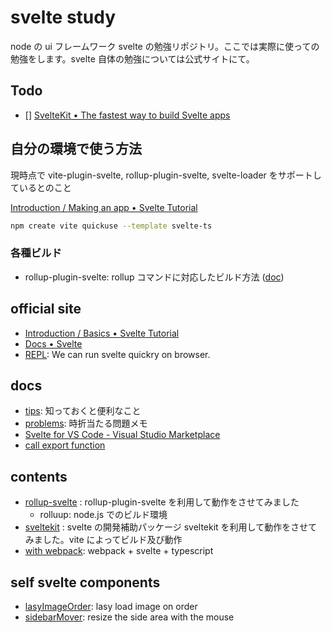 # svelte study

node の ui フレームワーク svelte の勉強リポジトリ。ここでは実際に使っての勉強をします。svelte 自体の勉強については公式サイトにて。

## Todo

- [] [SvelteKit • The fastest way to build Svelte apps](https://kit.svelte.dev/)

## 自分の環境で使う方法

現時点で vite-plugin-svelte, rollup-plugin-svelte, svelte-loader をサポートしているとのこと

[Introduction / Making an app • Svelte Tutorial](https://svelte.jp/tutorial/making-an-app)

```bash
npm create vite quickuse --template svelte-ts
```

### 各種ビルド

- rollup-plugin-svelte: rollup コマンドに対応したビルド方法 ([doc](./rollup-svelte/README.md))

## official site

- [Introduction / Basics • Svelte Tutorial](https://svelte.dev/tutorial/basics)
- [Docs • Svelte](https://svelte.dev/docs)
- [REPL](https://svelte.dev/repl): We can run svelte quickry on browser.

## docs

- [tips](./docs/tips.md): 知っておくと便利なこと
- [problems](./docs/problems.md): 時折当たる問題メモ
- [Svelte for VS Code \- Visual Studio Marketplace](https://marketplace.visualstudio.com/items?itemName=svelte.svelte-vscode)
- [call export function](./docs/callExportFunction.md)

## contents

- [rollup-svelte](./rollup-svelte) : rollup-plugin-svelte を利用して動作をさせてみました
  - rolluup: node.js でのビルド環境
- [sveltekit](./sveltekit) : svelte の開発補助パッケージ sveltekit を利用して動作をさせてみました。vite によってビルド及び動作
- [with webpack](https://github.com/awisu2/webpack-study/tree/main/svelteWithTypescript): webpack + svelte + typescript

## self svelte components

- [lasyImageOrder](./components/LasyImageOrder.svelte): lasy load image on order
- [sidebarMover](./components/sidebarMover.svelte): resize the side area with the mouse

